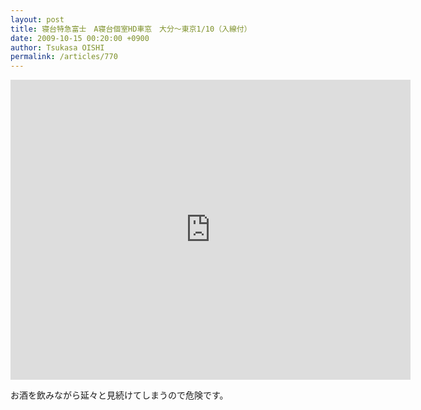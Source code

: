 ```yaml
---
layout: post
title: 寝台特急富士　A寝台個室HD車窓　大分～東京1/10（入線付）
date: 2009-10-15 00:20:00 +0900
author: Tsukasa OISHI
permalink: /articles/770
---
```


<iframe width="640" height="480" src="https://www.youtube.com/embed/RF8-ClMBR_o" frameborder="0" allowfullscreen></iframe>

お酒を飲みながら延々と見続けてしまうので危険です。
